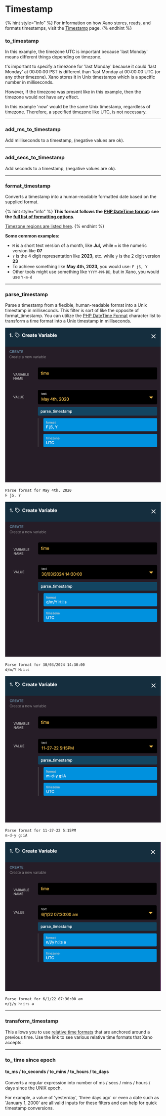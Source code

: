 # Timestamp

{% hint style="info" %}
For information on how Xano stores, reads, and formats timestamps, visit the [Timestamp](../data-types/timestamp.md) page.
{% endhint %}

### **to\_timestamp**

In this example, the timezone UTC is important because 'last Monday' means different things depending on timezone.

t's important to specify a timezone for 'last Monday' because it could 'last Monday' at 00:00:00 PST is different than 'last Monday at 00:00:00 UTC (or any other timezone). Xano stores it in Unix timestamps which is a specific number in milliseconds.

However, if the timezone was present like in this example, then the timezone would not have any effect.&#x20;

In this example 'now' would be the same Unix timestamp, regardless of timezone. Therefore, a specified timezone like UTC, is not necessary.

***

### **add\_ms\_to\_timestamp**

Add milliseconds to a timestamp, (negative values are ok).

***

### **add\_secs\_to\_timestamp**

Add seconds to a timestamp, (negative values are ok).

***

### **format\_timestamp**

Converts a timestamp into a human-readable formatted date based on the supplied format.&#x20;

{% hint style="info" %}
**This format follows the** [**PHP DateTime format**](https://www.php.net/manual/en/datetime.format.php)**: see the** [**full list of formatting options**](https://www.php.net/manual/en/datetime.formats.php#datetime.formats.relative)**.**

[Timezone regions are listed here](https://en.wikipedia.org/wiki/List_of_tz_database_time_zones).
{% endhint %}

**Some common examples:**

* `M` is a short text version of a month, like **Jul,** while `m` is the numeric version like **07**
* `Y` is the 4 digit representation like **2023**, etc. while `y` is the 2 digit version **23**
* To achieve something like **May 4th, 2023,** you would use: `F jS, Y`
* Other tools might use something like `YYYY-MM-DD`, but in Xano, you would use `Y-m-d`





***

### **parse\_timestamp**

Parse a timestamp from a flexible, human-readable format into a Unix timestamp in milliseconds. This filter is sort of like the opposite of format\_timestamp. You can utilize the [PHP DateTime Format](https://www.php.net/manual/en/datetime.format.php)  character list to transform a time format into a Unix timestamp in milliseconds.&#x20;

![In this example, May 4th, 2020 is transformed into a timestamp.](<../../.gitbook/assets/CleanShot 2022-05-05 at 11.51.38.png>)

```
Parse format for May 4th, 2020
F jS, Y
```

![30/03/2024 14:30:00 is parsed into a Unix timestamp in milliseconds](<../../.gitbook/assets/CleanShot 2022-05-05 at 11.58.46.png>)

```
Parse format for 30/03/2024 14:30:00
d/m/Y H:i:s
```

![11-27-22 5:15PM is parsed into a Unix timestamp in milliseconds.](<../../.gitbook/assets/CleanShot 2022-05-05 at 12.02.47.png>)

```
Parse format for 11-27-22 5:15PM
m-d-y g:iA
```

![6/1/22 07:30:00 am will be parsed into a Unix timestamp in milliseconds.](<../../.gitbook/assets/CleanShot 2022-05-05 at 14.00.43.png>)

```
Parse format for 6/1/22 07:30:00 am
n/j/y h:i:s a
```

***

### **transform\_timestamp**

This allows you to use [relative time formats](https://www.php.net/manual/en/datetime.formats.php#datetime.formats.relative) that are anchored around a previous time. Use the link to see various relative time formats that Xano accepts.&#x20;

***

### to\_ time since epoch

#### to\_ms / to\_seconds / to\_mins / to\_hours / to\_days

Converts a regular expression into number of ms / secs / mins / hours / days since the UNIX epoch.

For example, a value of 'yesterday', 'three days ago' or even a date such as 'January 1, 2000' are all valid inputs for these filters and can help for quick timestamp conversions.

